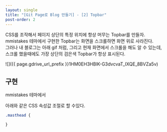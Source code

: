 ```yaml
---
layout: single
title: "[Git Page로 Blog 만들기] - [2] Topbar"
post-order: 2
---
```


CSS를 조작해서 페이지 상단의 특정 위치에 항상 머무는 Topbar를 만들자.<br/>
mmistakes 테마에서 구현한 Topbar는 화면을 스크롤하면 화면 위로 사라진다.<br/>
그러나 내 블로그는 아래 gif 처럼, 그리고 현재 화면에서 스크롤을 해도 알 수 있는데, 스크롤 했을때에도 가장 상단의 검은색 Topbar가 항상 표시된다.

![]({{ page.gdrive_url_prefix }}1HM0EH3HBlK-G3dvcvaT_IXQE_8BVZa5v)

## 구현

mmistakes 테마에서

아래와 같은 CSS 속성값 조절로 할 수있다.

```css
.masthead {

}
```
